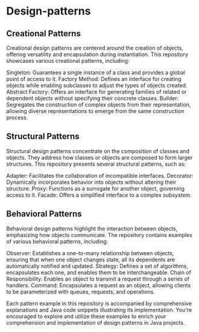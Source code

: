 # Design-patterns

## Creational Patterns
Creational design patterns are centered around the creation of objects, offering versatility and encapsulation during instantiation. This repository showcases various creational patterns, including:

Singleton: Guarantees a single instance of a class and provides a global point of access to it.
Factory Method: Defines an interface for creating objects while enabling subclasses to adjust the types of objects created.
Abstract Factory: Offers an interface for generating families of related or dependent objects without specifying their concrete classes.
Builder: Segregates the construction of complex objects from their representation, allowing diverse representations to emerge from the same construction process.

## Structural Patterns
Structural design patterns concentrate on the composition of classes and objects. They address how classes or objects are composed to form larger structures. This repository presents several structural patterns, such as:

Adapter: Facilitates the collaboration of incompatible interfaces.
Decorator: Dynamically incorporates behavior into objects without altering their structure.
Proxy: Functions as a surrogate for another object, governing access to it.
Facade: Offers a simplified interface to a complex subsystem.

## Behavioral Patterns
Behavioral design patterns highlight the interaction between objects, emphasizing how objects communicate. The repository contains examples of various behavioral patterns, including:

Observer: Establishes a one-to-many relationship between objects, ensuring that when one object changes state, all its dependents are automatically notified and updated.
Strategy: Defines a set of algorithms, encapsulates each one, and enables them to be interchangeable.
Chain of Responsibility: Enables an object to transmit a request through a series of handlers.
Command: Encapsulates a request as an object, allowing clients to be parameterized with queues, requests, and operations.

Each pattern example in this repository is accompanied by comprehensive explanations and Java code snippets illustrating its implementation. You're encouraged to explore and utilize these examples to enrich your comprehension and implementation of design patterns in Java projects.
